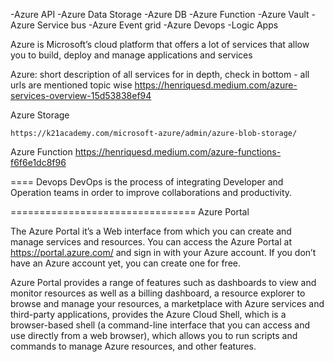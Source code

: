 -Azure API
-Azure Data Storage
-Azure DB
-Azure Function
-Azure Vault
-Azure Service bus
-Azure Event grid
-Azure Devops
-Logic Apps



Azure is Microsoft’s cloud platform that offers a lot of services that allow you to build, deploy and manage applications and services

Azure: 
short description of all services
for in depth, check in bottom - all urls are mentioned topic wise
	https://henriquesd.medium.com/azure-services-overview-15d53838ef94




Azure Storage

	https://k21academy.com/microsoft-azure/admin/azure-blob-storage/

Azure Function
	https://henriquesd.medium.com/azure-functions-f6f6e1dc8f96


====
Devops
DevOps is the process of integrating Developer and Operation teams in order to improve collaborations and productivity. 

================================
Azure Portal

The Azure Portal it’s a Web interface from which you can create and manage services and resources.
 You can access the Azure Portal at https://portal.azure.com/ and sign in with your Azure account. 
If you don’t have an Azure account yet, you can create one for free.

Azure Portal provides a range of features such as dashboards to view and monitor resources as well as a billing dashboard, 
a resource explorer to browse and manage your resources, a marketplace with Azure services and third-party applications, 
provides the Azure Cloud Shell, which is a browser-based shell (a command-line interface that you can access and use directly from a web browser), 
which allows you to run scripts and commands to manage Azure resources, and other features.
